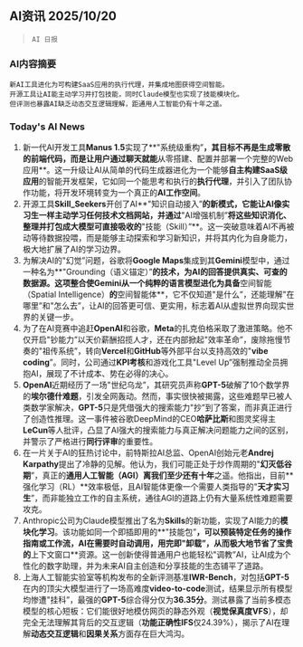 ## AI资讯 2025/10/20

>  `AI 日报` 



### **AI内容摘要**

```
新AI工具进化为可构建SaaS应用的执行代理，并集成地图获得空间智能。
开源工具让AI能主动学习并打包技能，同时Claude模型也实现了技能模块化。
但评测也暴露AI缺乏动态交互逻辑理解，距通用人工智能仍有十年之遥。
```



### **Today's AI News**
1.  新一代AI开发工具**Manus 1.5**实现了**"系统级重构”**，其目标不再是生成零散的前端代码，而是让用户通过聊天就能**从零搭建、配置并部署一个完整的Web应用**。这一升级让AI从简单的代码生成器进化为一个能够**自主构建SaaS级应用**的智能开发框架，它如同一个能思考和执行的**执行代理**，并引入了团队协作功能，将开发环境转变为一个真正的**AI工作空间**。
2.  开源工具**Skill_Seekers**开创了AI**"知识自动接入”**的新模式，它能让AI像实习生一样主动学习任何技术文档网站，并通过**"AI增强机制”**将这些知识消化、整理并打包成大模型可直接吸收的**"技能（Skill）”**。这一突破意味着AI不再被动等待数据投喂，而是能够主动探索和学习新知识，并将其内化为自身能力，极大地扩展了AI的学习边界。
3.  为解决AI的"幻觉”问题，谷歌将**Google Maps**集成到其**Gemini**模型中，通过一种名为**"Grounding（语义锚定）”**的技术，为AI的回答提供真实、可查的数据源。这项整合使Gemini从一个纯粹的语言模型进化为具备**空间智能（Spatial Intelligence）**的**空间智能体**，它不仅知道"是什么”，还能理解"在哪里”和"怎么去”，让AI的回答更可信、更实用，标志着AI从虚拟世界向现实世界的关键一步。
4.  为了在AI竞赛中追赶**OpenAI**和谷歌，**Meta**的扎克伯格采取了激进策略。他不仅开启"钞能力”以天价薪酬招揽人才，还在内部掀起"效率革命”，废除拖慢节奏的"祖传系统”，转向**Vercel**和**GitHub**等外部平台以支持高效的"**vibe coding**”。同时，公司通过**KPI考核**和游戏化工具"Level Up”强制推动全员拥抱AI，展现了不计成本、势在必得的决心。
5.  **OpenAI**近期经历了一场"世纪乌龙”，其研究员声称**GPT-5**破解了10个数学界的**埃尔德什难题**，引发全网轰动。然而，事实很快被揭露，这些难题早已被人类数学家解决，**GPT-5**只是凭借强大的搜索能力"抄”到了答案，而非真正进行了创造性推理。这一事件被谷歌DeepMind的CEO**哈萨比斯**和图灵奖得主**LeCun**等人批评，凸显了AI强大的搜索能力与真正解决问题能力之间的区别，并警示了严格进行**同行评审**的重要性。
6.  在一片关于AI的狂热讨论中，前特斯拉AI总监、OpenAI创始元老**Andrej Karpathy**提出了冷静的见解。他认为，我们可能正处于炒作周期的"**幻灭低谷期**”，真正的**通用人工智能（AGI）**离我们至少还有**十年**之遥。他指出，目前**强化学习（RL）**效率极低，且AI智能体更像一个需要人类指导的"**天才实习生**”，而非能独立工作的自主系统，通往AGI的道路上仍有大量系统性难题需要攻克。
7.  Anthropic公司为Claude模型推出了名为**Skills**的新功能，实现了AI能力的**模块化学习**。该功能如同一个即插即用的**"技能包”**，可以预装特定任务的操作指南或工作流，AI在需要时自动调用，用完即"卸载”，从而极大地节省了宝贵的**上下文窗口**资源。这一创新使得普通用户也能轻松"调教”AI，让AI成为个性化的数字助理，并为未来AI自主创造和分享技能的生态铺平了道路。
8.  上海人工智能实验室等机构发布的全新评测基准**IWR-Bench**，对包括**GPT-5**在内的顶尖大模型进行了一场高难度**video-to-code**测试，结果显示所有模型均惨遭"挂科”，最强的**GPT-5**综合得分仅为**36.35分**。测试暴露了当前多模态模型的核心短板：它们能很好地模仿网页的静态外观（**视觉保真度VFS**），却完全无法理解其背后的交互逻辑（**功能正确性IFS**仅24.39%），揭示了AI在理解**动态交互逻辑**和**因果关系**方面存在巨大鸿沟。